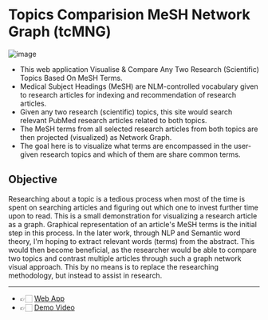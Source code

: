 # Topics Comparision MeSH Network Graph (tcMNG)
![image](https://raw.githubusercontent.com/akshayonly/tcMNG/main/tcMNG_logo.png)

- This web application Visualise & Compare Any Two Research (Scientific) Topics Based On MeSH Terms.
- Medical Subject Headings (MeSH) are NLM-controlled vocabulary given to research articles for indexing and recommendation of research articles.
- Given any two research (scientific) topics, this site would search relevant PubMed research articles related to both topics.
- The MeSH terms from all selected research articles from both topics are then projected (visualized) as Network Graph.
- The goal here is to visualize what terms are encompassed in the user-given research topics and which of them are share common terms.

## Objective
Researching about a topic is a tedious process when most of the time is spent on searching articles and figuring out which one to invest further time upon to read. This is a small demonstration for visualizing a research article as a graph. 
Graphical representation of an article's MeSH terms is the initial step in this process. In the later work, through NLP and Semantic word theory, I'm hoping to extract relevant words (terms) from the abstract. 
This would then become beneficial, as the researcher would be able to compare two topics and contrast multiple articles through such a graph network visual approach. This by no means is to replace the researching methodology, but instead to assist in research.

---

- 👉🏻 [Web App](https://tcmng.herokuapp.com/)
- 👉🏻 [Demo Video](https://www.youtube.com/watch?v=M7hcAhOtZSQ)
